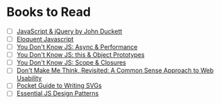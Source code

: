 # Books to Read

- [ ] [JavaScript & jQuery by John Duckett](https://vk.com/doc29211059_430673081?hash=456e03e0e9ed3ea328&dl=3b6d4faa11d61f42c2)
- [ ] [Eloquent Javascript](http://eloquentjavascript.net/)
- [ ] [You Don't Know JS: Async & Performance](https://www.amazon.com/gp/product/1491904224/ref=oh_aui_detailpage_o00_s01?ie=UTF8&psc=1)
- [ ] [You Don't Know JS: this & Object Prototypes](https://www.amazon.com/gp/product/1491904151/ref=oh_aui_detailpage_o00_s01?ie=UTF8&psc=1)
- [ ] [You Don't Know JS: Scope & Closures](https://www.amazon.com/gp/product/1449335586/ref=oh_aui_detailpage_o00_s00?ie=UTF8&psc=1)
- [ ] [Don't Make Me Think, Revisited: A Common Sense Approach to Web Usability](https://www.amazon.com/gp/product/0321965515/ref=oh_aui_detailpage_o00_s01?ie=UTF8&psc=1)
- [ ] [Pocket Guide to Writing SVGs](http://svgpocketguide.com/book/)
- [ ] [Essential JS Design Patterns](http://addyosmani.com/resources/essentialjsdesignpatterns/book/)

